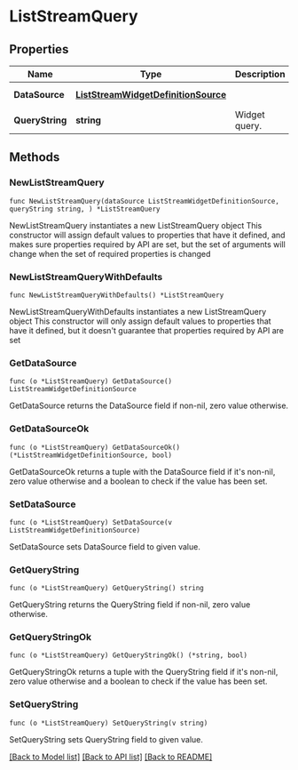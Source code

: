 # ListStreamQuery

## Properties

Name | Type | Description | Notes
---- | ---- | ----------- | ------
**DataSource** | [**ListStreamWidgetDefinitionSource**](ListStreamWidgetDefinitionSource.md) |  | [default to LISTSTREAMWIDGETDEFINITIONSOURCE_ISSUE_STREAM]
**QueryString** | **string** | Widget query. | 

## Methods

### NewListStreamQuery

`func NewListStreamQuery(dataSource ListStreamWidgetDefinitionSource, queryString string, ) *ListStreamQuery`

NewListStreamQuery instantiates a new ListStreamQuery object
This constructor will assign default values to properties that have it defined,
and makes sure properties required by API are set, but the set of arguments
will change when the set of required properties is changed

### NewListStreamQueryWithDefaults

`func NewListStreamQueryWithDefaults() *ListStreamQuery`

NewListStreamQueryWithDefaults instantiates a new ListStreamQuery object
This constructor will only assign default values to properties that have it defined,
but it doesn't guarantee that properties required by API are set

### GetDataSource

`func (o *ListStreamQuery) GetDataSource() ListStreamWidgetDefinitionSource`

GetDataSource returns the DataSource field if non-nil, zero value otherwise.

### GetDataSourceOk

`func (o *ListStreamQuery) GetDataSourceOk() (*ListStreamWidgetDefinitionSource, bool)`

GetDataSourceOk returns a tuple with the DataSource field if it's non-nil, zero value otherwise
and a boolean to check if the value has been set.

### SetDataSource

`func (o *ListStreamQuery) SetDataSource(v ListStreamWidgetDefinitionSource)`

SetDataSource sets DataSource field to given value.


### GetQueryString

`func (o *ListStreamQuery) GetQueryString() string`

GetQueryString returns the QueryString field if non-nil, zero value otherwise.

### GetQueryStringOk

`func (o *ListStreamQuery) GetQueryStringOk() (*string, bool)`

GetQueryStringOk returns a tuple with the QueryString field if it's non-nil, zero value otherwise
and a boolean to check if the value has been set.

### SetQueryString

`func (o *ListStreamQuery) SetQueryString(v string)`

SetQueryString sets QueryString field to given value.



[[Back to Model list]](../README.md#documentation-for-models) [[Back to API list]](../README.md#documentation-for-api-endpoints) [[Back to README]](../README.md)


